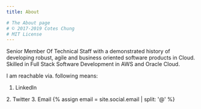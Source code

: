```yaml
---
title: About

# The About page
# © 2017-2019 Cotes Chung
# MIT License
---
```


Senior Member Of Technical Staff with a demonstrated history of developing robust, agile and business oriented software products in Cloud. Skilled in Full Stack Software Development in AWS and Oracle Cloud. 

I am reachable via. following means:
1. LinkedIn <a href="https://www.linkedin.com/in/{{ site.linkedin.username }}" target="_blank">
    <i class="fab fa-linkedin"></i>
  </a>
2. Twitter  <a href="https://twitter.com/{{ site.twitter.username }}" target="_blank">
    <i class="fab fa-twitter"></i>
  </a>
3. Email {% assign email = site.social.email | split: '@' %}
  <a href="javascript:window.open('mailto:' + ['{{ email[0] }}','{{ email[1] }}'].join('@'))">
    <i class="fas fa-envelope"></i>
  </a>